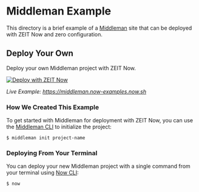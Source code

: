 # Middleman Example

This directory is a brief example of a [Middleman](https://middlemanapp.com/) site that can be deployed with ZEIT Now and zero configuration.

## Deploy Your Own

Deploy your own Middleman project with ZEIT Now.

[![Deploy with ZEIT Now](https://zeit.co/button)](https://zeit.co/new/project?template=https://github.com/zeit/now-examples/tree/master/middleman)

_Live Example: https://middleman.now-examples.now.sh_

### How We Created This Example

To get started with Middleman for deployment with ZEIT Now, you can use the [Middleman CLI](https://middlemanapp.com/basics/start-new-site/) to initialize the project:

```shell
$ middleman init project-name
```

### Deploying From Your Terminal

You can deploy your new Middleman project with a single command from your terminal using [Now CLI](/download):

```shell
$ now
```
